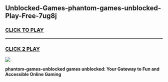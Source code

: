 
## Unblocked-Games-phantom-games-unblocked-Play-Free-7ug8j
<h3>
<a href="https://premium76.site?title=phantom-games-unblocked&ref=17A">CLICK TO PLAY</a></h3>
<hr>

<h3>
<a href="https://premium76.site?title=phantom-games-unblocked&ref=17A">CLICK 2 PLAY</a>
  
</h3>

<a href="https://premium76.site?title=phantom-games-unblocked&ref=17A"><img src="https://clearcache.store/games.png"></a>


**phantom-games-unblocked games unblocked: Your Gateway to Fun and Accessible Online Gaming**
